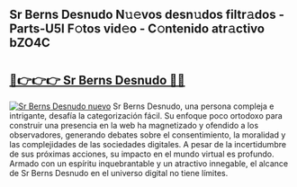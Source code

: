 ## Sr Berns Desnudo N𝚞𝚎vos desn𝚞dos filtr𝚊dos - Parts-U5I F𝚘tos vid𝚎o - C𝚘ntenido atr𝚊ctivo bZO4C

# <h2><a href="http://mb1mbuq.tromn.icu/?c=Sr+Berns+Desnudo">🔗👉👉👉 Sr Berns Desnudo 🔗🔗</a></h2>

[![Sr Berns Desnudo nuevo](https://i.imgur.com/pEAQMta.gif)](http://mb1mbuq.tromn.icu/?c=Sr+Berns+Desnudo)
Sr Berns Desnudo, una persona compleja e intrigante, desafía la categorización fácil. Su enfoque poco ortodoxo para construir una presencia en la web ha magnetizado y ofendido a los observadores, generando debates sobre el consentimiento, la moralidad y las complejidades de las sociedades digitales. A pesar de la incertidumbre de sus próximas acciones, su impacto en el mundo virtual es profundo. Armado con un espíritu inquebrantable y un atractivo innegable, el alcance de Sr Berns Desnudo en el universo digital no tiene límites.
